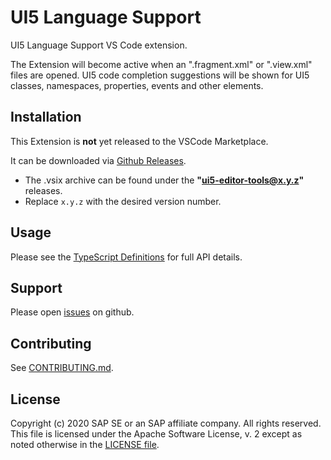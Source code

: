 # UI5 Language Support

UI5 Language Support VS Code extension.

The Extension will become active when an ".fragment.xml" or ".view.xml" files are opened.
UI5 code completion suggestions will be shown for UI5 classes, namespaces, properties, events and other elements.

## Installation

This Extension is **not** yet released to the VSCode Marketplace.

It can be downloaded via [Github Releases](https://github.com/SAP/ui5-editor-tools/releases/).

- The .vsix archive can be found under the **"ui5-editor-tools@x.y.z"** releases.
- Replace `x.y.z` with the desired version number.

## Usage

Please see the [TypeScript Definitions](./api.d.ts) for full API details.

## Support

Please open [issues](https://github.com/SAP/ui5-editor-tools/issues) on github.

## Contributing

See [CONTRIBUTING.md](./CONTRIBUTING.md).

## License

Copyright (c) 2020 SAP SE or an SAP affiliate company. All rights reserved.
This file is licensed under the Apache Software License, v. 2 except as noted otherwise in the [LICENSE file](../../LICENSE).
